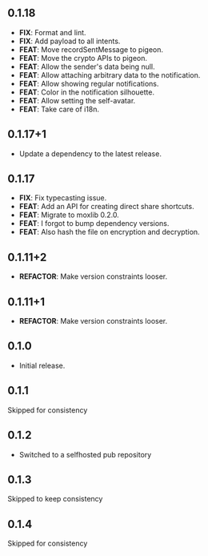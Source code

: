## 0.1.18

 - **FIX**: Format and lint.
 - **FIX**: Add payload to all intents.
 - **FEAT**: Move recordSentMessage to pigeon.
 - **FEAT**: Move the crypto APIs to pigeon.
 - **FEAT**: Allow the sender's data being null.
 - **FEAT**: Allow attaching arbitrary data to the notification.
 - **FEAT**: Allow showing regular notifications.
 - **FEAT**: Color in the notification silhouette.
 - **FEAT**: Allow setting the self-avatar.
 - **FEAT**: Take care of i18n.

## 0.1.17+1

 - Update a dependency to the latest release.

## 0.1.17

 - **FIX**: Fix typecasting issue.
 - **FEAT**: Add an API for creating direct share shortcuts.
 - **FEAT**: Migrate to moxlib 0.2.0.
 - **FEAT**: I forgot to bump dependency versions.
 - **FEAT**: Also hash the file on encryption and decryption.

## 0.1.11+2

 - **REFACTOR**: Make version constraints looser.

## 0.1.11+1

 - **REFACTOR**: Make version constraints looser.

## 0.1.0

* Initial release.

## 0.1.1

Skipped for consistency

## 0.1.2

* Switched to a selfhosted pub repository

## 0.1.3

Skipped to keep consistency

## 0.1.4

Skipped for consistency
